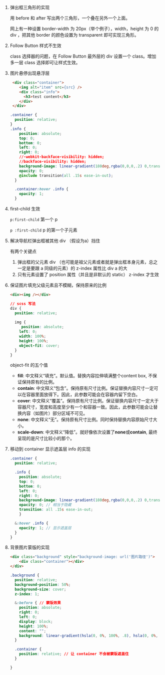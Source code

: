 1.  弹出框三角形的实现

    用 before 和 after 写出两个三角形，一个叠在另外一个上面。

    网上有一种设置 border-width 为 20px（举个例子），width，height 为 0 的div ，把其他 border 的颜色设置为 transparent 即可实现三角形。

2.  Follow Button 样式不生效

    class 选择器的问题，在 Follow Button 最外层的 div 设置一个 class。增加多一层 class 选择即可让样式生效。

3.  图片悬停出现悬浮层

    ```html
     <div class="container">
        <img alt="item" src={src} />
        <div class="info">
          <h3>test content</h3>
        </div>
     </div>
    ```

    ```css
    .container {
      position: relative;
    }  
    .info {
        position: absolute;
        top: 0;
        bottom: 0;
        left: 0;
        right: 0;
        //-webkit-backface-visibility: hidden;
        //backface-visibility: hidden;
        background-image: linear-gradient(180deg,rgba(0,0,0,.2) 0,transparent 40%,transparent 60%,rgba(0,0,0,.3));
        opacity: 0;
        @include transition(all .15s ease-in-out);
      }

      .container:hover .info {
        opacity: 1;
      }
    ```

4.  first-child 生效

    `p:first-child` 第一个 p

    `p :first-child` p 的第一个子元素

5.  解决导航栏弹出框被其他 div （假设为a）挡住

    有两个关键点

    1.  弹出框的父元素 div （也可能是祖父元素或者就是弹出框本身元素，总之一定是要跟 a 同级的元素）的 z-index 属性比 div a 的大
    2.  只有元素设置了 position 属性（并且是非默认的 static） z-index 才生效

6.  保证图片填充父级元素且不模糊，保持原来的比例

    ```html
    <div><img /></div>
    ```

    ```css
    // scss 写法
    div {
      position: relative;
      
      img {
         position: absolute;
      	left: 0;
      	width: 100%;
      	height: 100%;
      	object-fit: cover;
      }
    }
    ```

    object-fit 的五个值

    -   **fill**: 中文释义“填充”。默认值。替换内容拉伸填满整个content box, 不保证保持原有的比例。
    -   **contain**: 中文释义“包含”。保持原有尺寸比例。保证替换内容尺寸一定可以在容器里面放得下。因此，此参数可能会在容器内留下空白。
    -   **cover**: 中文释义“覆盖”。保持原有尺寸比例。保证替换内容尺寸一定大于容器尺寸，宽度和高度至少有一个和容器一致。因此，此参数可能会让替换内容（如图片）部分区域不可见。
    -   **none**: 中文释义“无”。保持原有尺寸比例。同时保持替换内容原始尺寸大小。
    -   **scale-down**: 中文释义“降低”。就好像依次设置了**none**或**contain**, 最终呈现的是尺寸比较小的那个。

7.  移动到 container 显示遮盖层 info 的实现

    ```scss
    .container {
      position: relative;

      .info {
        position: absolute;
        top: 0;
        bottom: 0;
        left: 0;
        right: 0;
        background-image: linear-gradient(180deg,rgba(0,0,0,.2) 0,transparent 40%,transparent 60%,rgba(0,0,0,.3)); // 遮盖层颜色
        opacity: 0; // 相当于隐藏
        transition: all .15s ease-in-out;
        }

      &:hover .info {
        opacity: 1; // 显示遮盖层
      }
    }
    ```

8.  背景图片蒙版的实现

    ```html
    <div class="background" style="background-image: url('图片路径')">
    	<div class="container"></div>
    </div>
    ```

    ```css
    .background {
      position: relative;
      background-position: 50%;
      background-size: cover;
      z-index: 1;

      &:before { // 蒙版效果
        position: absolute;
        right: 0;
        left: 0;
        display: block;
        height: 100%;
        content: "";
        background: linear-gradient(hsla(0, 0%, 100%, .8), hsla(0, 0%, 100%, .9) 50%, $theme-purple-color-ultra-light);
      }

      .container {
        position: relative; // 让 container 不会被蒙版遮盖住
      }

    }
    ```

    ​

